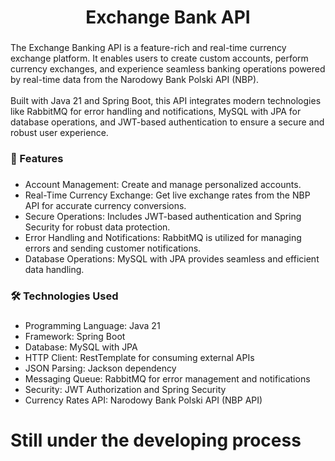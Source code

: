 <h1 align="center">Exchange Bank API</h1>

###

<p align="left">The Exchange Banking API is a feature-rich and real-time currency exchange platform. It enables users to create custom accounts, perform currency exchanges, and experience seamless banking operations powered by real-time data from the Narodowy Bank Polski API (NBP).<br><br>    Built with Java 21 and Spring Boot, this API integrates modern technologies like RabbitMQ for error handling and notifications, MySQL with JPA for database operations, and JWT-based authentication to ensure a secure and robust user experience.</p>

###

<h3 align="left">🚀 Features</h3>

###


- Account Management: Create and manage personalized accounts.
- Real-Time Currency Exchange: Get live exchange rates from the NBP API for accurate currency conversions.
- Secure Operations: Includes JWT-based authentication and Spring Security for robust data protection.
- Error Handling and Notifications: RabbitMQ is utilized for managing errors and sending customer notifications.
- Database Operations: MySQL with JPA provides seamless and efficient data handling.


###

<h3 align="left">🛠️ Technologies Used</h3>

###

- Programming Language: Java 21
- Framework: Spring Boot
- Database: MySQL with JPA
- HTTP Client: RestTemplate for consuming external APIs
- JSON Parsing: Jackson dependency
- Messaging Queue: RabbitMQ for error management and notifications
- Security: JWT Authorization and Spring Security
- Currency Rates API: Narodowy Bank Polski API (NBP API)

###

<h1 align="left">Still under the developing process</h1>

###
